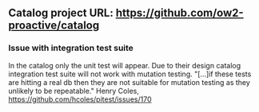 ## Catalog project URL: https://github.com/ow2-proactive/catalog

### Issue with integration test suite

In the catalog only the unit test will appear. Due to their design catalog integration test suite will not work with mutation testing.
"[...]if these tests are hitting a real db then they are not suitable for mutation testing as they unlikely to be repeatable." Henry Coles, https://github.com/hcoles/pitest/issues/170